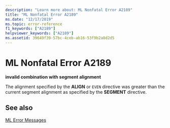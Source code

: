 ```yaml
---
description: "Learn more about: ML Nonfatal Error A2189"
title: "ML Nonfatal Error A2189"
ms.date: "12/17/2019"
ms.topic: error-reference
f1_keywords: ["A2189"]
helpviewer_keywords: ["A2189"]
ms.assetid: 39649f39-57bc-4ceb-ab16-53f9b2a8d2d5
---
```

# ML Nonfatal Error A2189

**invalid combination with segment alignment**

The alignment specified by the **ALIGN** or `EVEN` directive was greater than the current segment alignment as specified by the **SEGMENT** directive.

## See also

[ML Error Messages](ml-error-messages.md)
